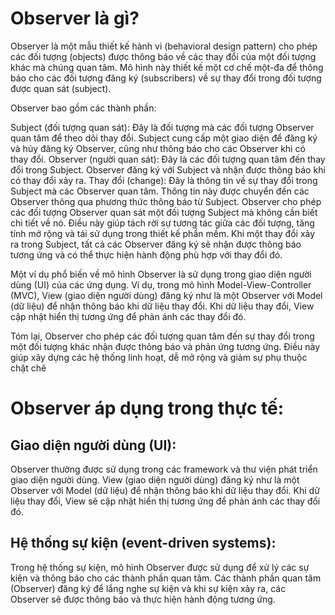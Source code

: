 # Observer là gì?

Observer là một mẫu thiết kế hành vi (behavioral design pattern) cho phép các đối tượng (objects) được 
thông báo về các thay đổi của một đối tượng khác mà chúng quan tâm. Mô hình này thiết kế một cơ chế 
một-đa để thông báo cho các đối tượng đăng ký (subscribers) về sự thay đổi trong đối tượng được quan sát (subject).

Observer bao gồm các thành phần:

Subject (đối tượng quan sát): Đây là đối tượng mà các đối tượng Observer quan tâm để theo dõi thay đổi. 
Subject cung cấp một giao diện để đăng ký và hủy đăng ký Observer, cũng như thông báo cho các Observer khi có thay đổi.
Observer (người quan sát): Đây là các đối tượng quan tâm đến thay đổi trong Subject. 
Observer đăng ký với Subject và nhận được thông báo khi có thay đổi xảy ra.
Thay đổi (change): Đây là thông tin về sự thay đổi trong Subject mà các Observer quan tâm. Thông tin này được chuyển 
đến các Observer thông qua phương thức thông báo từ Subject.
Observer cho phép các đối tượng Observer quan sát một đối tượng Subject mà không cần biết chi tiết về nó. Điều này giúp 
tách rời sự tương tác giữa các đối tượng, tăng tính mở rộng và tái sử dụng trong thiết kế phần mềm. Khi một thay đổi xảy ra 
trong Subject, tất cả các Observer đăng ký sẽ nhận được thông báo tương ứng và có thể thực hiện hành động phù hợp với thay đổi đó.

Một ví dụ phổ biến về mô hình Observer là sử dụng trong giao diện người dùng (UI) của các ứng dụng. Ví dụ, 
trong mô hình Model-View-Controller (MVC), View (giao diện người dùng) đăng ký như là một Observer với Model (dữ liệu) để 
nhận thông báo khi dữ liệu thay đổi. Khi dữ liệu thay đổi, View cập nhật hiển thị tương ứng để phản ánh các thay đổi đó.

Tóm lại, Observer cho phép các đối tượng quan tâm đến sự thay đổi trong một đối tượng khác nhận được thông báo 
và phản ứng tương ứng. Điều này giúp xây dựng các hệ thống linh hoạt, dễ mở rộng và giảm sự phụ thuộc chặt chẽ
# Observer áp dụng trong thực tế:

## Giao diện người dùng (UI):

Observer thường được sử dụng trong các framework và thư viện phát triển giao diện người dùng.
View (giao diện người dùng) đăng ký như là một Observer với Model (dữ liệu) để nhận thông báo khi dữ liệu thay đổi.
Khi dữ liệu thay đổi, View sẽ cập nhật hiển thị tương ứng để phản ánh các thay đổi đó.
## Hệ thống sự kiện (event-driven systems):

Trong hệ thống sự kiện, mô hình Observer được sử dụng để xử lý các sự kiện và 
thông báo cho các thành phần quan tâm. Các thành phần quan tâm (Observer) đăng ký để
lắng nghe sự kiện và khi sự kiện xảy ra, các Observer sẽ được thông báo và thực hiện hành động tương ứng.

